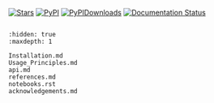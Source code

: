 [![Stars](https://img.shields.io/github/stars/Intron7/rapids_singlecell?logo=GitHub&color=blue)](https://github.com/Intron7/rapids_singlecell/stargazers)
[![PyPI](https://img.shields.io/pypi/v/rapids-singlecell?logo=PyPI)](https://pypi.org/project/rapids-singlecell)
[![PyPIDownloads](https://pepy.tech/badge/rapids-singlecell)](https://pepy.tech/project/rapids-singlecell)
[![Documentation Status](https://readthedocs.org/projects/rapids-singlecell/badge/?version=latest)](https://rapids-singlecell.readthedocs.io/en/latest/?badge=latest)
```{include} basic.md
```

```{toctree}
:hidden: true
:maxdepth: 1

Installation.md
Usage_Principles.md
api.md
references.md
notebooks.rst
acknowledgements.md
```
